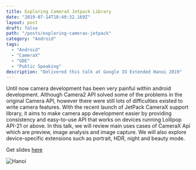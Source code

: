 ```yaml
---
title: Exploring CameraX Jetpack Library
date: "2019-07-14T10:40:32.169Z"
layout: post
draft: false
path: "/posts/exploring-camerax-jetpack"
category: "Android"
tags:
  - "Android"
  - "CameraX"
  - "GDE"
  - "Public Speaking"
description: "Delivered this talk at Google IO Extended Hanoi 2019"
---
```


Until now camera development has been very painful within android development. Although Camera2 API solved some of the problems in the original Camera API, however there were still lots of difficulties existed to write camera features. With the recent launch of JetPack CameraX support library, it aims to make camera app development easier by providing consistency and easy-to-use API that works on devices running Lollipop API-21 or above. In this talk, we will review main uses cases of CameraX Api which are preview, image analysis and image capture. We will also explore device-specific extensions such as portrait, HDR, night and beauty mode.

Get slides [here](https://docs.google.com/presentation/d/1bszQx_rLMeKgRbcuNvFj8BewytmQ1cl6u6IApS6Y-MI/edit?usp=sharing)

![Hanoi](https://sfo2.digitaloceanspaces.com/advocu/gde/activity-photos/2019/08/05/b236aa92c959024a9d72.jpg)


